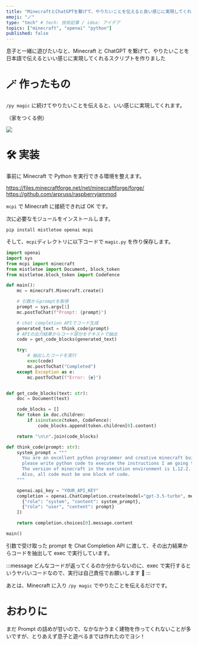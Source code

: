 ```yaml
---
title: "MinecraftとChatGPTを繋げて、やりたいことを伝えると良い感じに実現してくれるスクリプトを作る"
emoji: "🪄"
type: "tech" # tech: 技術記事 / idea: アイデア
topics: ["minecraft", "openai" "python"]
published: false
---
```


息子と一緒に遊びたいなと、Minecraft と ChatGPT を繋げて、やりたいことを日本語で伝えるといい感じに実現してくれるスクリプトを作りました

# 🪄 作ったもの

`/py magic` に続けてやりたいことを伝えると、いい感じに実現してくれます。

（家をつくる例）

![](https://i.gyazo.com/d83ec1fd5ba5a4e25e458767882df252.gif)

# 🛠️ 実装

事前に Minecraft で Python を実行できる環境を整えます。

https://files.minecraftforge.net/net/minecraftforge/forge/
https://github.com/arpruss/raspberryjammod

`mcpi` で Minecraft に接続できれば OK です。

次に必要なモジュールをインストールします。

```
pip install mistletoe openai mcpi
```

そして、`mcpi`ディレクトリに以下コードで `magic.py` を作り保存します。

```python:magic.py
import openai
import sys
from mcpi import minecraft
from mistletoe import Document, block_token
from mistletoe.block_token import CodeFence

def main():
    mc = minecraft.Minecraft.create()

    # 引数からpromptを取得
    prompt = sys.argv[1]
    mc.postToChat(f"Prompt: {prompt}")

    # chat completion APIでコード生成
    generated_text = think_code(prompt)
    # APIの出力結果からコード部分をテキストで抽出
    code = get_code_blocks(generated_text)

    try:
        # 抽出したコードを実行
        exec(code)
        mc.postToChat("Completed")
    except Exception as e:
        mc.postToChat(f"Error: {e}")


def get_code_blocks(text: str):
    doc = Document(text)

    code_blocks = []
    for token in doc.children:
        if isinstance(token, CodeFence):
            code_blocks.append(token.children[0].content)

    return "\n\n".join(code_blocks)

def think_code(prompt: str):
    system_prompt = """
      You are an excellent python programmer and creative minecraft builder.
      please write python code to execute the instructions I am going to give you using 'mcpi'.
      The version of minecraft in the execution environment is 1.12.2. Please write code that works in that environment.
      Also, all code must be one block of code.
    """

    openai.api_key = "YOUR_API_KEY"
    completion = openai.ChatCompletion.create(model="gpt-3.5-turbo", messages=[
      {"role": "system", "content": system_prompt},
      {"role": "user", "content": prompt}
    ])

    return completion.choices[0].message.content

main()
```

引数で受け取った prompt を Chat Completion API に渡して、その出力結果からコードを抽出して exec で実行しています。

:::message
どんなコードが返ってくるのか分からないのに、exec で実行するというヤバいコードなので、実行は自己責任でお願いします 🙏
:::

あとは、Minecraft に入り `/py magic` でやりたことを伝えるだけです。

# おわりに

まだ Prompt の詰めが甘いので、なかなかうまく建物を作ってくれないことが多いですが、とりあえず息子と遊べるまでは作れたのでヨシ！
